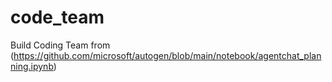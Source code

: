 # code_team
Build Coding Team from (https://github.com/microsoft/autogen/blob/main/notebook/agentchat_planning.ipynb)
